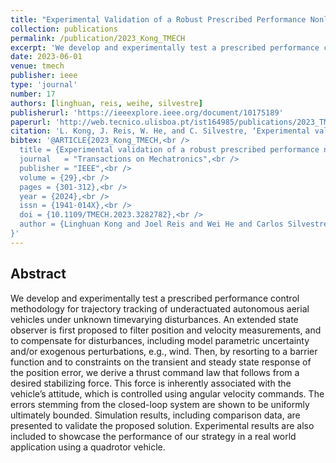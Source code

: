 ```yaml
---
title: "Experimental Validation of a Robust Prescribed Performance Nonlinear Controller for an Unmanned Aerial Vehicle With Unknown Mass"
collection: publications
permalink: /publication/2023_Kong_TMECH
excerpt: 'We develop and experimentally test a prescribed performance control methodology for trajectory tracking of underactuated autonomous aerial vehicles under unknown time-varying disturbances.'
date: 2023-06-01
venue: tmech
publisher: ieee
type: 'journal'
number: 17
authors: [linghuan, reis, weihe, silvestre]
publisherurl: 'https://ieeexplore.ieee.org/document/10175189'
paperurl: 'http://web.tecnico.ulisboa.pt/ist164985/publications/2023_TMECH_Experimental_validation_of_a_robust_prescribed_performance_nonlinear_controller_for_an_unmanned_aerial_vehicle_with_unknown_mass.pdf'
citation: 'L. Kong, J. Reis, W. He, and C. Silvestre, ‘Experimental validation of a robust prescribed performance nonlinear controller for an unmanned aerial vehicle with unknown mass’, IEEE ASME Trans. Mechatron., vol. 29, no. 1, pp. 301–312, Feb. 2024.'
bibtex: '@ARTICLE{2023_Kong_TMECH,<br />
  title = {Experimental validation of a robust prescribed performance nonlinear controller for an unmanned aerial vehicle with unknown mass},<br />
  journal   = "Transactions on Mechatronics",<br />
  publisher = "IEEE",<br />
  volume = {29},<br />
  pages = {301-312},<br />
  year = {2024},<br />
  issn = {1941-014X},<br />
  doi = {10.1109/TMECH.2023.3282782},<br />
  author = {Linghuan Kong and Joel Reis and Wei He and Carlos Silvestre}
}'
---
```

**Abstract**
---
We develop and experimentally test a prescribed performance control methodology for trajectory tracking of underactuated autonomous aerial vehicles under unknown timevarying disturbances.
An extended state observer is first proposed to filter position and velocity measurements, and to compensate for disturbances, including model parametric uncertainty and/or exogenous perturbations, e.g., wind.
Then, by resorting to a barrier function and to constraints on the transient and steady state response of the position error, we derive a thrust command law that follows from a desired stabilizing force.
This force is inherently associated with the vehicle’s attitude, which is controlled using angular velocity commands.
The errors stemming from the closed-loop system are shown to be uniformly ultimately bounded.
Simulation results, including comparison data, are presented to validate the proposed solution.
Experimental results are also included to showcase the performance of our strategy in a real world application using a quadrotor vehicle.
